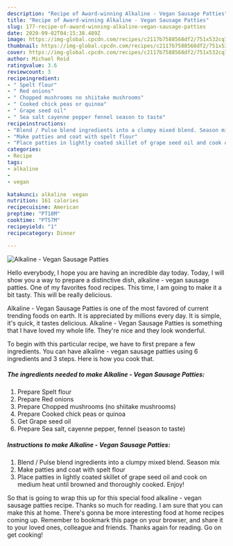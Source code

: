 ```yaml
---
description: "Recipe of Award-winning Alkaline - Vegan Sausage Patties"
title: "Recipe of Award-winning Alkaline - Vegan Sausage Patties"
slug: 177-recipe-of-award-winning-alkaline-vegan-sausage-patties
date: 2020-09-02T04:15:38.489Z
image: https://img-global.cpcdn.com/recipes/c2117b7588568df2/751x532cq70/alkaline-vegan-sausage-patties-recipe-main-photo.jpg
thumbnail: https://img-global.cpcdn.com/recipes/c2117b7588568df2/751x532cq70/alkaline-vegan-sausage-patties-recipe-main-photo.jpg
cover: https://img-global.cpcdn.com/recipes/c2117b7588568df2/751x532cq70/alkaline-vegan-sausage-patties-recipe-main-photo.jpg
author: Michael Reid
ratingvalue: 3.6
reviewcount: 3
recipeingredient:
- " Spelt flour"
- " Red onions"
- " Chopped mushrooms no shiitake mushrooms"
- " Cooked chick peas or quinoa"
- " Grape seed oil"
- " Sea salt cayenne pepper fennel season to taste"
recipeinstructions:
- "Blend / Pulse blend ingredients into a clumpy mixed blend. Season mix"
- "Make patties and coat with spelt flour"
- "Place patties in lightly coated skillet of grape seed oil and cook on medium heat until browned and thoroughly cooked. Enjoy!"
categories:
- Recipe
tags:
- alkaline
- 
- vegan

katakunci: alkaline  vegan 
nutrition: 161 calories
recipecuisine: American
preptime: "PT18M"
cooktime: "PT57M"
recipeyield: "1"
recipecategory: Dinner

---
```



![Alkaline - Vegan Sausage Patties](https://img-global.cpcdn.com/recipes/c2117b7588568df2/751x532cq70/alkaline-vegan-sausage-patties-recipe-main-photo.jpg)

Hello everybody, I hope you are having an incredible day today. Today, I will show you a way to prepare a distinctive dish, alkaline - vegan sausage patties. One of my favorites food recipes. This time, I am going to make it a bit tasty. This will be really delicious.



Alkaline - Vegan Sausage Patties is one of the most favored of current trending foods on earth. It is appreciated by millions every day. It is simple, it's quick, it tastes delicious. Alkaline - Vegan Sausage Patties is something that I have loved my whole life. They're nice and they look wonderful.


To begin with this particular recipe, we have to first prepare a few ingredients. You can have alkaline - vegan sausage patties using 6 ingredients and 3 steps. Here is how you cook that.

<!--inarticleads1-->

##### The ingredients needed to make Alkaline - Vegan Sausage Patties:

1. Prepare  Spelt flour
1. Prepare  Red onions
1. Prepare  Chopped mushrooms (no shiitake mushrooms)
1. Prepare  Cooked chick peas or quinoa
1. Get  Grape seed oil
1. Prepare  Sea salt, cayenne pepper, fennel (season to taste)




<!--inarticleads2-->

##### Instructions to make Alkaline - Vegan Sausage Patties:

1. Blend / Pulse blend ingredients into a clumpy mixed blend. Season mix
1. Make patties and coat with spelt flour
1. Place patties in lightly coated skillet of grape seed oil and cook on medium heat until browned and thoroughly cooked. Enjoy!




So that is going to wrap this up for this special food alkaline - vegan sausage patties recipe. Thanks so much for reading. I am sure that you can make this at home. There's gonna be more interesting food at home recipes coming up. Remember to bookmark this page on your browser, and share it to your loved ones, colleague and friends. Thanks again for reading. Go on get cooking!
